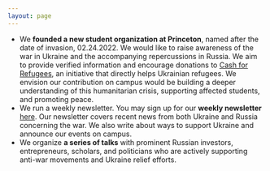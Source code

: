 ```yaml
---
layout: page
---
```




- We **founded a new student organization at Princeton**, named after the date of invasion, 02.24.2022. We would like to raise awareness of the war in Ukraine and the accompanying repercussions in Russia. We aim to provide verified information and encourage donations to [Cash for Refugees](https://www.cashforrefugees.org), an initiative that directly helps Ukrainian refugees. We envision our contribution on campus would be building a deeper understanding of this humanitarian crisis, supporting affected students, and promoting peace.
- We run a weekly newsletter. You may sign up for our **weekly newsletter** [here](https://forms.gle/kY3LTwPGRWYfmVjC6). Our newsletter covers recent news from both Ukraine and Russia concerning the war. We also write about ways to support Ukraine and announce our events on campus.
- We organize **a series of talks** with prominent Russian investors, entrepreneurs, scholars, and politicians who are actively supporting anti-war movements and Ukraine relief efforts.
